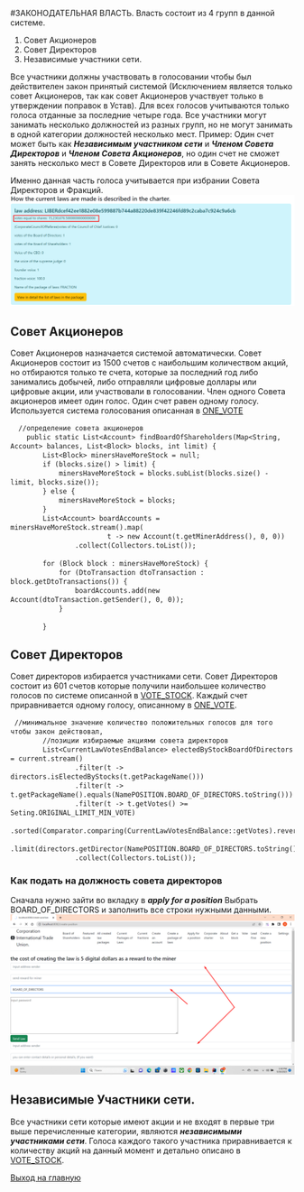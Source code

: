 #ЗАКОНОДАТЕЛЬНАЯ ВЛАСТЬ.
Власть состоит из 4 групп в данной системе.
1. Совет Акционеров
2. Совет Директоров
3. Независимые участники сети.

Все участники должны участвовать в голосовании чтобы был действителен закон принятый системой
(Исключением является только совет Акционеров, так как совет Акционеров участвует 
только в утверждении поправок в Устав).
Для всех голосов учитываются только голоса отданные за последние четыре года.
Все участники могут занимать несколько должностей из разных групп, но не могут
занимать в одной категории должностей несколько мест.
Пример: Один счет может быть как ***Независимым участником сети*** и ***Членом Совета Директоров***
и ***Членом Совета Акционеров***, но один счет не сможет занять несколько мест в Совете Директоров
или в Совете Акционеров.

Именно данная часть голоса учитывается при избрании Совета Директоров и Фракций.
![stock_vote](../screenshots/stock_vote.png)
## Совет Акционеров
Совет Акционеров назначается системой автоматически.
Совет Акционеров состоит из 1500 счетов с наибольшим количеством акций,
но отбираются только те счета, которые за последний год либо занимались добычей,
либо отправляли цифровые доллары или цифровые акции, или участвовали в голосовании.
Член одного Совета акционеров имеет один голос. Один счет равен одному голосу. 
Используется система голосования описанная в [ONE_VOTE](../charter/ONE_VOTE.md)

````
  //определение совета акционеров
    public static List<Account> findBoardOfShareholders(Map<String, Account> balances, List<Block> blocks, int limit) {
        List<Block> minersHaveMoreStock = null;
        if (blocks.size() > limit) {
            minersHaveMoreStock = blocks.subList(blocks.size() - limit, blocks.size());
        } else {
            minersHaveMoreStock = blocks;
        }
        List<Account> boardAccounts = minersHaveMoreStock.stream().map(
                        t -> new Account(t.getMinerAddress(), 0, 0))
                .collect(Collectors.toList());

        for (Block block : minersHaveMoreStock) {
            for (DtoTransaction dtoTransaction : block.getDtoTransactions()) {
                boardAccounts.add(new Account(dtoTransaction.getSender(), 0, 0));
            }

        }
````

## Совет Директоров 
Совет директоров избирается участниками сети.
Совет Директоров состоит из 601 счетов которые получили наибольшее количество голосов
по системе описанной в [VOTE_STOCK](../charter/VOTE_STOCK.md). Каждый счет приравнивается одному голосу, описанному
в [ONE_VOTE](../charter/ONE_VOTE.md).

````
 //минимальное значение количество положительных голосов для того чтобы закон действовал,
        //позиции избираемые акциями совета директоров
        List<CurrentLawVotesEndBalance> electedByStockBoardOfDirectors = current.stream()
                .filter(t -> directors.isElectedByStocks(t.getPackageName()))
                .filter(t -> t.getPackageName().equals(NamePOSITION.BOARD_OF_DIRECTORS.toString()))
                .filter(t -> t.getVotes() >= Seting.ORIGINAL_LIMIT_MIN_VOTE)
                .sorted(Comparator.comparing(CurrentLawVotesEndBalance::getVotes).reversed())
                .limit(directors.getDirector(NamePOSITION.BOARD_OF_DIRECTORS.toString()).getCount())
                .collect(Collectors.toList());
````

### Как подать на должность совета директоров
Сначала нужно зайти во вкладку в ***apply for a position*** Выбрать BOARD_OF_DIRECTORS
и заполнить все строки нужными данными.
![apply_board_of_directors](../screenshots/apply_board_or_directors.png)




##  Независимые Участники сети.
Все участники сети которые имеют акции и не входят в первые три выше перечисленные категории,
являются ***независимыми участниками сети***. Голоса каждого такого участника приравнивается
к количеству акций на данный момент и детально описано в [VOTE_STOCK](../charter/VOTE_STOCK.md).


[Выход на главную](../documentation/documentationRus.md)

